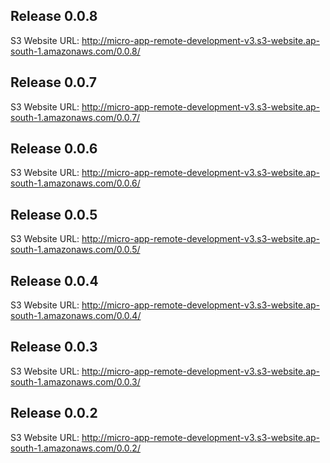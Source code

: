## Release 0.0.8
S3 Website URL: http://micro-app-remote-development-v3.s3-website.ap-south-1.amazonaws.com/0.0.8/


## Release 0.0.7
S3 Website URL: http://micro-app-remote-development-v3.s3-website.ap-south-1.amazonaws.com/0.0.7/


## Release 0.0.6
S3 Website URL: http://micro-app-remote-development-v3.s3-website.ap-south-1.amazonaws.com/0.0.6/


## Release 0.0.5
S3 Website URL: http://micro-app-remote-development-v3.s3-website.ap-south-1.amazonaws.com/0.0.5/


## Release 0.0.4
S3 Website URL: http://micro-app-remote-development-v3.s3-website.ap-south-1.amazonaws.com/0.0.4/


## Release 0.0.3
S3 Website URL: http://micro-app-remote-development-v3.s3-website.ap-south-1.amazonaws.com/0.0.3/


## Release 0.0.2
S3 Website URL: http://micro-app-remote-development-v3.s3-website.ap-south-1.amazonaws.com/0.0.2/


